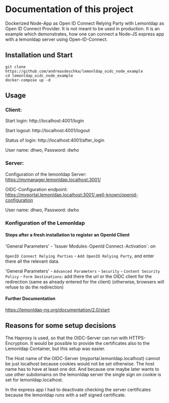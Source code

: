 # Documentation of this project
Dockerized Node-App as Open ID Connect Relying Party with Lemonldap as Open ID Connect Provider.
It is not meant to be used in production. It is an example which demonstrates, how one can connect a Node-JS express app with a lemonldap server using Open-ID-Connect.

## Installation und Start
    git clone https://github.com/andreasdeschka/lemonldap_oidc_node_example
    cd lemonldap_oidc_node_example
    docker-compose up -d

## Usage 

### Client:
Start login: http://localhost:4001/login

Start logout: http://localhost:4001/logout

Status of login: http://localhost:4001/after_login

User name: dhwo, Password: dwho

### Server:
Configuration of the lemonldap Server: https://mymanager.lemonldap.localhost:3001/

OIDC-Configuration endpoint: https://myportal.lemonldap.localhost:3001/.well-known/openid-configuration

User name: dhwo, Password: dwho

### Konfiguration of the Lemonldap

#### Steps after a fresh installation to register an OpenId Client

'General Parameters' - 'Issuer Modules` - `OpenId Connect` - `Activation`: on

`OpenID Connect Relying Parties` - `Add OpenID Relying Party`, and enter there all the relevant data.

'General Parameters' - `Advanced Parameters` - `Security` - `Content Security Policy` - `Form Destinations`: add there the url or the OIDC client for the redirection (same as already entered for the client) (otherwise, browsers will refuse to do the redirection)

#### Further Documentation
https://lemonldap-ng.org/documentation/2.0/start

## Reasons for some setup decisions

The Haproxy is used, so that the OIDC-Server can run with HTTPS-Encryption. It would be possible to provide the certificates also to the Lemonldap Container, but this setup was easier.

The Host name of the OIDC-Server (myportal.lemonldap.localhost) cannot be just localhost because cookies would not be set otherwise. The host name has to have at least one dot. And because one maybe later wants to use other subdomains on the lemonldap server the single sign on cookie is set for lemonldap.localhost.

In the express app I had to deactivate checking the server certificates because the lemonldap runs with a self signed certificate.





